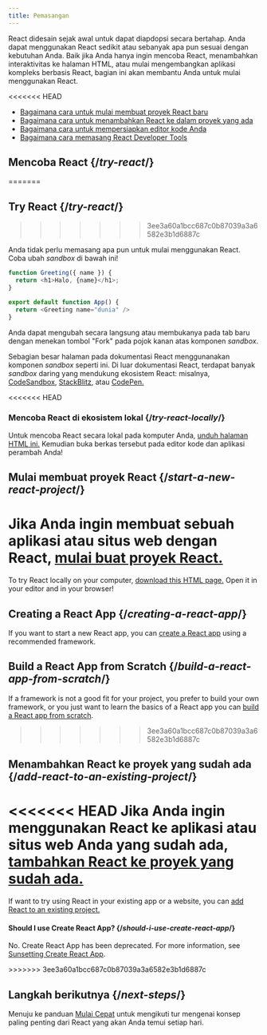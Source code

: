 ```yaml
---
title: Pemasangan
---
```


<Intro>

React didesain sejak awal untuk dapat diapdopsi secara bertahap. Anda dapat menggunakan React sedikit atau sebanyak apa pun sesuai dengan kebutuhan Anda. Baik jika Anda hanya ingin mencoba React, menambahkan interaktivitas ke halaman HTML, atau mulai mengembangkan aplikasi kompleks berbasis React, bagian ini akan membantu Anda untuk mulai menggunakan React.

</Intro>

<<<<<<< HEAD
<YouWillLearn isChapter={true}>

* [Bagaimana cara untuk mulai membuat proyek React baru](/learn/start-a-new-react-project)
* [Bagaimana cara untuk menambahkan React ke dalam proyek yang ada](/learn/add-react-to-an-existing-project)
* [Bagaimana cara untuk mempersiapkan editor kode Anda](/learn/editor-setup)
* [Bagaimana cara memasang React Developer Tools](/learn/react-developer-tools)

</YouWillLearn>

## Mencoba React {/*try-react*/}
=======
## Try React {/*try-react*/}
>>>>>>> 3ee3a60a1bcc687c0b87039a3a6582e3b1d6887c

Anda tidak perlu memasang apa pun untuk mulai menggunakan React. Coba ubah *sandbox* di bawah ini!

<Sandpack>

```js
function Greeting({ name }) {
  return <h1>Halo, {name}</h1>;
}

export default function App() {
  return <Greeting name="dunia" />
}
```

</Sandpack>

Anda dapat mengubah secara langsung atau membukanya pada tab baru dengan menekan tombol "Fork" pada pojok kanan atas komponen *sandbox*.

Sebagian besar halaman pada dokumentasi React menggunanakan komponen *sandbox* seperti ini.
Di luar dokumentasi React, terdapat banyak *sandbox* daring yang mendukung ekosistem React: misalnya, [CodeSandbox](https://codesandbox.io/s/new), [StackBlitz](https://stackblitz.com/fork/react), atau [CodePen.](https://codepen.io/pen?template=QWYVwWN)

<<<<<<< HEAD
### Mencoba React di ekosistem lokal {/*try-react-locally*/}

Untuk mencoba React secara lokal pada komputer Anda, [unduh halaman HTML ini.](https://gist.githubusercontent.com/gaearon/0275b1e1518599bbeafcde4722e79ed1/raw/db72dcbf3384ee1708c4a07d3be79860db04bff0/example.html) Kemudian buka berkas tersebut pada editor kode dan aplikasi perambah Anda!

## Mulai membuat proyek React {/*start-a-new-react-project*/}

Jika Anda ingin membuat sebuah aplikasi atau situs web dengan React, [mulai buat proyek React.](/learn/start-a-new-react-project)
=======
To try React locally on your computer, [download this HTML page.](https://gist.githubusercontent.com/gaearon/0275b1e1518599bbeafcde4722e79ed1/raw/db72dcbf3384ee1708c4a07d3be79860db04bff0/example.html) Open it in your editor and in your browser!

## Creating a React App {/*creating-a-react-app*/}

If you want to start a new React app, you can [create a React app](/learn/creating-a-react-app) using a recommended framework.

## Build a React App from Scratch {/*build-a-react-app-from-scratch*/}

If a framework is not a good fit for your project, you prefer to build your own framework, or you just want to learn the basics of a React app you can [build a React app from scratch](/learn/build-a-react-app-from-scratch).
>>>>>>> 3ee3a60a1bcc687c0b87039a3a6582e3b1d6887c

## Menambahkan React ke proyek yang sudah ada {/*add-react-to-an-existing-project*/}

<<<<<<< HEAD
Jika Anda ingin menggunakan React ke aplikasi atau situs web Anda yang sudah ada, [tambahkan React ke proyek yang sudah ada.](/learn/add-react-to-an-existing-project)
=======
If want to try using React in your existing app or a website, you can [add React to an existing project.](/learn/add-react-to-an-existing-project)


<Note>

#### Should I use Create React App? {/*should-i-use-create-react-app*/}

No. Create React App has been deprecated. For more information, see [Sunsetting Create React App](/blog/2025/02/14/sunsetting-create-react-app).

</Note>
>>>>>>> 3ee3a60a1bcc687c0b87039a3a6582e3b1d6887c

## Langkah berikutnya {/*next-steps*/}

Menuju ke panduan [Mulai Cepat](/learn) untuk mengikuti tur mengenai konsep paling penting dari React yang akan Anda temui setiap hari.

